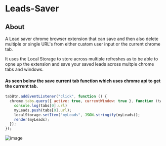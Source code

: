 # Leads-Saver

## About

A Lead saver chrome browser extension that can save and then also delete multiple or single URL's from either custom user input or the current chrome tab.

It uses the Local Storage to store across multiple refreshes as to be able to opne up the extension and save your saved leads across multple chrome tabs and windows.

#### As seen below the save current tab function which uses chrome api to get the current tab.

``` Javascript
tabBtn.addEventListener("click", function () {
  chrome.tabs.query({ active: true, currentWindow: true }, function (tabs) {
    console.log(tabs[0].url)
    myLeads.push(tabs[0].url);
    localStorage.setItem("myLeads", JSON.stringify(myLeads));
    render(myLeads);
  });
});

```

![image](Divad614/Leads-Saver_JS/tree/master/README%20IMAGES/LeadTracker%20Tab%20Saver.png)
